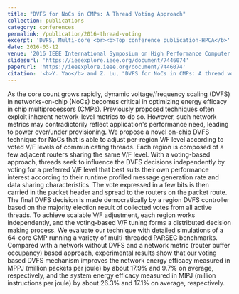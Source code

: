 ```yaml
---
title: "DVFS for NoCs in CMPs: A Thread Voting Approach"
collection: publications
category: conferences
permalink: /publication/2016-thread-voting
excerpt: 'DVFS, Multi-core <br><b>Top conference publication-HPCA</b>'
date: 2016-03-12
venue: '2016 IEEE International Symposium on High Performance Computer Architecture (HPCA)'
slidesurl: 'https://ieeexplore.ieee.org/document/7446074'
paperurl: 'https://ieeexplore.ieee.org/document/7446074'
citation: '<b>Y. Yao</b> and Z. Lu, "DVFS for NoCs in CMPs: A thread voting approach," 2016 IEEE International Symposium on High Performance Computer Architecture (HPCA), Barcelona, Spain, 2016, pp. 309-320, doi: 10.1109/HPCA.2016.7446074.'
---
```

As the core count grows rapidly, dynamic voltage/frequency scaling (DVFS) in networks-on-chip (NoCs) becomes critical in optimizing energy efficacy in chip multiprocessors (CMPs). Previously proposed techniques often exploit inherent network-level metrics to do so. However, such network metrics may contradictorily reflect application's performance need, leading to power over/under provisioning. We propose a novel on-chip DVFS technique for NoCs that is able to adjust per-region V/F level according to voted V/F levels of communicating threads. Each region is composed of a few adjacent routers sharing the same V/F level. With a voting-based approach, threads seek to influence the DVFS decisions independently by voting for a preferred V/F level that best suits their own performance interest according to their runtime profiled message generation rate and data sharing characteristics. The vote expressed in a few bits is then carried in the packet header and spread to the routers on the packet route. The final DVFS decision is made democratically by a region DVFS controller based on the majority election result of collected votes from all active threads. To achieve scalable V/F adjustment, each region works independently, and the voting-based V/F tuning forms a distributed decision making process. We evaluate our technique with detailed simulations of a 64-core CMP running a variety of multi-threaded PARSEC benchmarks. Compared with a network without DVFS and a network metric (router buffer occupancy) based approach, experimental results show that our voting based DVFS mechanism improves the network energy efficacy measured in MPPJ (million packets per joule) by about 17.9% and 9.7% on average, respectively, and the system energy efficacy measured in MIPJ (million instructions per joule) by about 26.3% and 17.1% on average, respectively.

